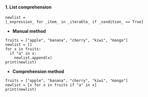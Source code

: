 #### 1. List comprehension
```
newlist = [_expression_ for _item_ in _iterable_ if _condition_ == True]
```

- **Manual method**
```
fruits = ["apple", "banana", "cherry", "kiwi", "mango"]  
newlist = []  
for x in fruits:  
  if "a" in x:  
	newlist.append(x)  
print(newlist)
```

- **Comprehension method**
```
fruits = ["apple", "banana", "cherry", "kiwi", "mango"]  
newlist = [x for x in fruits if "a" in x]  
print(newlist)
```